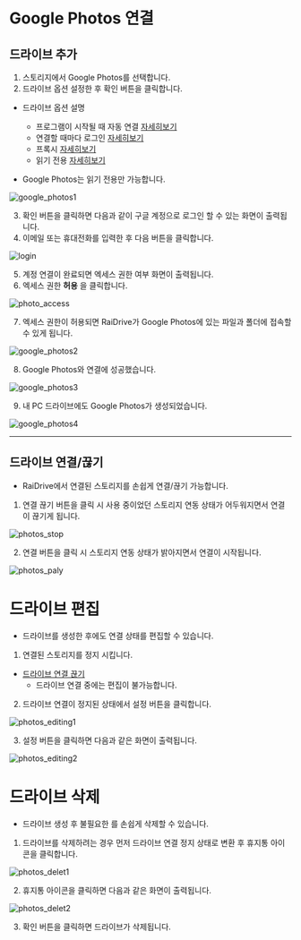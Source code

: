 # Google Photos 연결

## 드라이브 추가

1. 스토리지에서 Google Photos를 선택합니다.
2. 드라이브 옵션 설정한 후 확인 버튼을 클릭합니다.

- 드라이브 옵션 설명
  - 프로그램이 시작될 때 자동 연결 [자세히보기](https://github.com/bin1006/test/blob/master/automatic.md)
  - 연결할 때마다 로그인 [자세히보기](https://github.com/bin1006/test/blob/master/connection_login.md)
  - 프록시 [자세히보기](https://github.com/bin1006/test/blob/master/proxy.md#%ED%94%84%EB%A1%9D%EC%8B%9C-%EC%82%AC%EC%9A%A9)
  - 읽기 전용 [자세히보기](https://github.com/bin1006/test/blob/master/read.md)

- Google Photos는 읽기 전용만 가능합니다.

![google_photos1](/google_photos1.PNG?raw=true)


3. 확인 버튼을 클릭하면 다음과 같이 구글 계정으로 로그인 할 수 있는 화면이 출력됩니다.
4. 이메일 또는 휴대전화를 입력한 후 다음 버튼을 클릭합니다.

![login](/googlelogin.PNG?raw=true)

5. 계정 연결이 완료되면 엑세스 권한 여부 화면이 출력됩니다.
6. 엑세스 권한 **허용** 을 클릭합니다.

![photo_access](/photo_access.PNG?raw=true)

7. 엑세스 권한이 허용되면 RaiDrive가 Google Photos에 있는 파일과 폴더에 접속할 수 있게 됩니다.

![google_photos2](/google_photos2.PNG?rawe=true)

8. Google Photos와 연결에 성공했습니다.

![google_photos3](/google_photos3.PNG?raw=true)

9. 내 PC 드라이브에도 Google Photos가 생성되었습니다.

![google_photos4](/google_photos4.png?raw=true)


---

## 드라이브 연결/끊기

- RaiDrive에서 연결된 스토리지를 손쉽게 연결/끊기 가능합니다.

1. 연결 끊기 버튼을 클릭 시 사용 중이었던 스토리지 연동 상태가 어두워지면서 연결이 끊기게 됩니다. 

![photos_stop](/photos_stop.PNG?raw=true)

2. 연결 버튼을 클릭 시 스토리지 연동 상태가 밝아지면서 연결이 시작됩니다.

![photos_paly](/photos_play.png?raw=true)



# 드라이브 편집

- 드라이브를 생성한 후에도 연결 상태를 편집할 수 있습니다.

1. 연결된 스토리지를 정지 시킵니다.

- [드라이브 연결 끊기](https://github.com/bin1006/test/blob/master/google_photos.md#%EB%93%9C%EB%9D%BC%EC%9D%B4%EB%B8%8C-%EC%97%B0%EA%B2%B0%EB%81%8A%EA%B8%B0)
  - 드라이브 연결 중에는 편집이 불가능합니다.
  
2. 드라이브 연결이 정지된 상태에서 설정 버튼을 클릭합니다.

![photos_editing1](/photos_editing1.png?raw=true)

3. 설정 버튼을 클릭하면 다음과 같은 화면이 출력됩니다.

![photos_editing2](/photos_editing2.PNG?raw=true)



# 드라이브 삭제


- 드라이브 생성 후 불필요한 를 손쉽게 삭제할 수 있습니다.


1. 드라이브를 삭제하려는 경우 먼저 드라이브 연결 정지 상태로 변환 후 휴지통 아이콘을 클릭합니다.

![photos_delet1](/photos_delet1.png?raw=true)

2. 휴지통 아이콘을 클릭하면 다음과 같은 화면이 출력됩니다.

![photos_delet2](/photos_delet2.PNG?raw=true)

3. 확인 버튼을 클릭하면 드라이브가 삭제됩니다.



